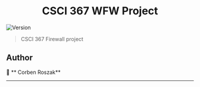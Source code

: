 <h1 align="center">CSCI 367 WFW Project</h1>
<p>
  <img alt="Version" src="https://img.shields.io/badge/version-1.0-blue.svg?cacheSeconds=2592000" />
</p>

> CSCI 367 Firewall project



## Author

👤 ** Corben Roszak**

***
